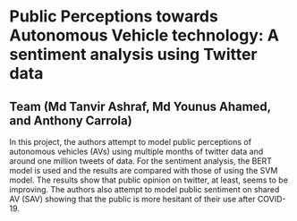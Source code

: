 # Public Perceptions towards Autonomous Vehicle technology: A sentiment analysis using Twitter data
## Team (Md Tanvir Ashraf, Md Younus Ahamed, and Anthony Carrola)
In this project, the authors attempt to model public perceptions of autonomous vehicles (AVs) using multiple months of twitter data and around one million tweets of data. For the sentiment analysis, the BERT model is used and the results are compared with those of using the SVM model. The results show that public opinion on twitter, at least, seems to be improving. The authors also attempt to model public sentiment on shared AV (SAV) showing that the public is more hesitant of their use after COVID-19.
